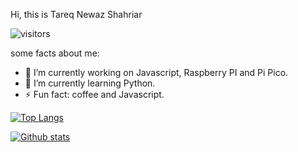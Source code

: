 <!--
**TareqNewazShahriar/TareqNewazShahriar** is a ✨ _special_ ✨ repository because its `README.md` (this file) appears on your GitHub profile.
-->

Hi, this is Tareq Newaz Shahriar

![visitors](https://visitor-badge.laobi.icu/badge?page_id=TareqNewazShahriar)
 
 some facts about me:
- 🔭 I’m currently working on Javascript, Raspberry PI and Pi Pico.
- 🌱 I’m currently learning Python.
- ⚡ Fun fact: coffee and Javascript.

[![Top Langs](https://github-readme-stats.vercel.app/api/top-langs/?username=TareqNewazShahriar&layout=compact)](https://github.com/anuraghazra/github-readme-stats)

[![Github stats](https://github-readme-stats.vercel.app/api?username=TareqNewazShahriar)](https://github.com/anuraghazra/github-readme-stats)
